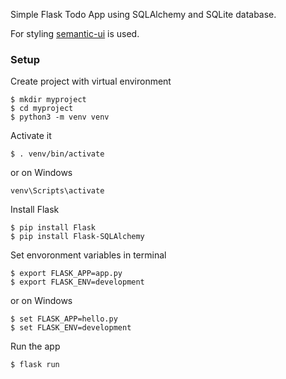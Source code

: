 Simple Flask Todo App using SQLAlchemy and SQLite database.

For styling [semantic-ui](https://semantic-ui.com/) is used.

### Setup
Create project with virtual environment

```console
$ mkdir myproject
$ cd myproject
$ python3 -m venv venv
```

Activate it
```console
$ . venv/bin/activate
```

or on Windows
```console
venv\Scripts\activate
```

Install Flask
```console
$ pip install Flask
$ pip install Flask-SQLAlchemy
```

Set envoronment variables in terminal
```console
$ export FLASK_APP=app.py
$ export FLASK_ENV=development
```

or on Windows
```console
$ set FLASK_APP=hello.py
$ set FLASK_ENV=development
```

Run the app
```console
$ flask run
```
